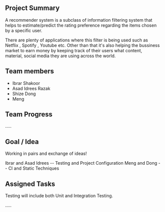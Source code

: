 ## Project Summary

A recommender system is a subclass of information filtering system that helps to estimate/predict the rating preference regarding the items chosen by a specific user.

There are plenty of applications where this filter is being used such as Netflix , Spotify , Youtube etc. Other than that it's also helping the bussiness market to earn money by keeping track of  their users what content, material, social media they are using across the world.

## Team members

- Ibrar Shakoor 
- Asad Idrees Razak 
- Shize Dong
- Meng 

## Team Progress

.....

## Goal / Idea

Working in pairs and exchange of ideas!

Ibrar and Asad Idrees -- Testing and Project Configuration
Meng and Dong -- CI and Static Techniques

## Assigned Tasks

Testing will include both Unit and Integration Testing.

.....